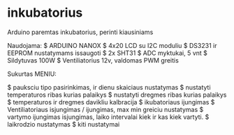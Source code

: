 # inkubatorius
 Arduino paremtas inkubatorius, perinti kiausiniams

 Naudojama: 
$ ARDUINO NANOX
$ 4x20 LCD su I2C moduliu
$ DS3231 ir EEPROM nustatymams issaugoti
$ 2x SHT31
$ ADC myktukai, 5 vnt
$ Sildytuvas 100W
$ Ventiliatorius 12v, valdomas PWM greitis


 Sukurtas MENIU:

$ pauksciu tipo pasirinkimas, ir dienu skaiciaus nustatymas
$ nustatyti temperaturos ribas kurias palaikys
$ nustatyti dregmes ribas kurias palaikys
$ temperaturos ir dregmes davikliu kalbracija
$ ikubatoriaus ijungimas
$ Ventiliatoriaus isjungimas / ijungimas, max min greiciu nustatymas
$ vartymo ijungimas isjungimas, laiko intervalai kiek ir kas kiek vartyti.
$ laikrodzio nustatymas
$ kiti nustatymai
